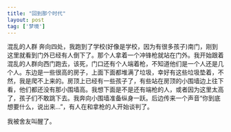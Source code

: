 ```yaml
---
title: "回到那个时代"
layout: post
tag: ['梦境']
---
```


混乱的人群 奔向四处，我跑到了学校(好像是学校，因为有很多孩子)南门，刚到这里就看到门外已经有人倒下了。那个人拿着一个冲锋枪就站在门外。我开始跟着混乱的人群向西门跑去，该死，门口还有个人端着枪，不知道他们是一个人还是几个人。东边是一些很高的房子，上面下面都堆满了垃圾，幸好有这些垃圾垫着，不然，我是爬不上来的。房顶上已经有一些孩子了，有些站在房顶的小围墙边上往下看，他们都还没有那小围墙高。我想下面是不是还有端枪的人，或者因为这里太高了，孩子们不敢跳下去。我奔向小围墙准备纵身一跃。后边传来一个声音“你到底想要什么，说出来…”，有人在和拿枪的人开始谈判了。

我被舍友叫醒了。
